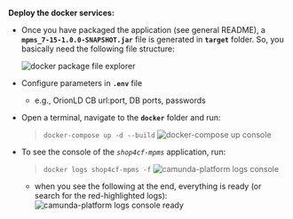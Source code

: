 **Deploy the docker services:**
- Once you have packaged the application (see general README), a **`mpms_7-15-1.0.0-SNAPSHOT.jar`**  file is generated in **`target`** folder.
  So, you basically need the following file structure:

  ![docker package file explorer](https://surfdrive.surf.nl/files/index.php/s/sv1Unera5sZwOtY/download)
- Configure parameters in **`.env`** file
    - e.g., OrionLD CB url:port, DB ports, passwords
- Open a terminal, navigate to the **`docker`** folder and run:
  > `docker-compose up -d --build`
  ![docker-compose up console](https://surfdrive.surf.nl/files/index.php/s/oXUH6icbvH6z56w/download)
- To see the console of the *`shop4cf-mpms`* application, run:
  > `docker logs shop4cf-mpms -f`
  ![camunda-platform logs console](https://surfdrive.surf.nl/files/index.php/s/iE1n0PkpUP4nGHs/download)
    - when you see the following at the end, everything is ready (or search for the red-highlighted logs):
      ![camunda-platform logs console ready](https://surfdrive.surf.nl/files/index.php/s/A7k5683H19F5d81/download)
